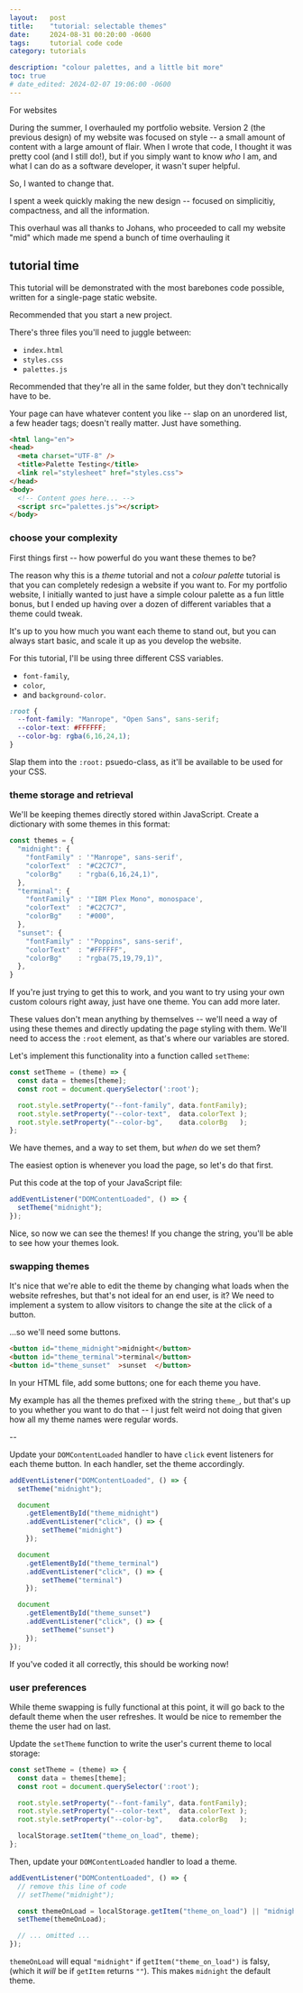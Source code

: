 ```yaml
---
layout:   post
title:    "tutorial: selectable themes"
date:     2024-08-31 00:20:00 -0600
tags:     tutorial code code
category: tutorials

description: "colour palettes, and a little bit more"
toc: true
# date_edited: 2024-02-07 19:06:00 -0600
---
```




For websites

During the summer, I overhauled my portfolio website. Version 2 (the previous design) of my website was focused on style -- a small amount of content with a large amount of flair. When I wrote that code, I thought it was pretty cool (and I still do!), but if you simply want to know *who* I am, and what I can do as a software developer, it wasn't super helpful.

So, I wanted to change that.

I spent a week quickly making the new design -- focused on simplicitiy, compactness, and all the information.

This overhaul was all thanks to Johans, who proceeded to call my website "mid" which made me spend a bunch of time overhauling it

## tutorial time

This tutorial will be demonstrated with the most barebones code possible, written for a single-page static website.

Recommended that you start a new project.

There's three files you'll need to juggle between:

- `index.html`
- `styles.css`
- `palettes.js`

Recommended that they're all in the same folder, but they don't technically have to be.

Your page can have whatever content you like -- slap on an unordered list, a few header tags; doesn't really matter. Just have something.

```html
<html lang="en">
<head>
  <meta charset="UTF-8" />
  <title>Palette Testing</title>
  <link rel="stylesheet" href="styles.css">
</head>
<body>
  <!-- Content goes here... -->
  <script src="palettes.js"></script>
</body>
```

### choose your complexity

First things first -- how powerful do you want these themes to be?

The reason why this is a *theme* tutorial and not a *colour palette* tutorial is that you can completely redesign a website if you want to. For my portfolio website, I initially wanted to just have a simple colour palette as a fun little bonus, but I ended up having over a dozen of different variables that a theme could tweak.

It's up to you how much you want each theme to stand out, but you can always start basic, and scale it up as you develop the website.

For this tutorial, I'll be using three different CSS variables.
- `font-family`,
- `color`,
- and `background-color`.

```css
:root {
  --font-family: "Manrope", "Open Sans", sans-serif;
  --color-text: #FFFFFF;
  --color-bg: rgba(6,16,24,1);
}
```

Slap them into the `:root:` psuedo-class, as it'll be available to be used for your CSS.

### theme storage and retrieval

We'll be keeping themes directly stored within JavaScript. Create a dictionary with some themes in this format:

```javascript
const themes = {
  "midnight": {
    "fontFamily" : '"Manrope", sans-serif',
    "colorText"  : "#C2C7C7",
    "colorBg"    : "rgba(6,16,24,1)",
  },
  "terminal": {
    "fontFamily" : '"IBM Plex Mono", monospace',
    "colorText"  : "#C2C7C7",
    "colorBg"    : "#000",
  },
  "sunset": {
    "fontFamily" : '"Poppins", sans-serif',
    "colorText"  : "#FFFFFF",
    "colorBg"    : "rgba(75,19,79,1)",
  },
}
```

If you're just trying to get this to work, and you want to try using your own custom colours right away, just have one theme. You can add more later.

These values don't mean anything by themselves -- we'll need a way of using these themes and directly updating the page styling with them. We'll need to access the `:root` element, as that's where our variables are stored. 

Let's implement this functionality into a function called `setTheme`:

```javascript
const setTheme = (theme) => {
  const data = themes[theme];
  const root = document.querySelector(':root');

  root.style.setProperty("--font-family", data.fontFamily);
  root.style.setProperty("--color-text",  data.colorText );
  root.style.setProperty("--color-bg",    data.colorBg   );
};
```

We have themes, and a way to set them, but *when* do we set them?

The easiest option is whenever you load the page, so let's do that first.

Put this code at the top of your JavaScript file:

```javascript
addEventListener("DOMContentLoaded", () => {
  setTheme("midnight");
});
```

Nice, so now we can see the themes! If you change the string, you'll be able to see how your themes look.

### swapping themes

It's nice that we're able to edit the theme by changing what loads when the website refreshes, but that's not ideal for an end user, is it? We need to implement a system to allow visitors to change the site at the click of a button.

...so we'll need some buttons.

```html
<button id="theme_midnight">midnight</button>
<button id="theme_terminal">terminal</button>
<button id="theme_sunset"  >sunset  </button>
```

In your HTML file, add some buttons; one for each theme you have.

My example has all the themes prefixed with the string `theme_`, but that's up to you whether you want to do that -- I just felt weird not doing that given how all my theme names were regular words.

--

Update your `DOMContentLoaded` handler to have `click` event listeners for each theme button. In each handler, set the theme accordingly.

```javascript
addEventListener("DOMContentLoaded", () => {
  setTheme("midnight");

  document
    .getElementById("theme_midnight")
    .addEventListener("click", () => {
        setTheme("midnight")
    });

  document
    .getElementById("theme_terminal")
    .addEventListener("click", () => {
        setTheme("terminal")
    });

  document
    .getElementById("theme_sunset")
    .addEventListener("click", () => {
        setTheme("sunset")
    });
});
```

If you've coded it all correctly, this should be working now!

### user preferences

While theme swapping is fully functional at this point, it will go back to the default theme when the user refreshes. It would be nice to remember the theme the user had on last.

Update the `setTheme` function to write the user's current theme to local storage:

```javascript
const setTheme = (theme) => {
  const data = themes[theme];
  const root = document.querySelector(':root');

  root.style.setProperty("--font-family", data.fontFamily);
  root.style.setProperty("--color-text",  data.colorText );
  root.style.setProperty("--color-bg",    data.colorBg   );

  localStorage.setItem("theme_on_load", theme);
};
```

Then, update your `DOMContentLoaded` handler to load a theme.

```javascript
addEventListener("DOMContentLoaded", () => {
  // remove this line of code
  // setTheme("midnight");

  const themeOnLoad = localStorage.getItem("theme_on_load") || "midnight";
  setTheme(themeOnLoad);

  // ... omitted ...
});
```

`themeOnLoad` will equal `"midnight"` if `getItem("theme_on_load")` is falsy, (which it *will* be if `getItem` returns `""`). This makes `midnight` the default theme.




